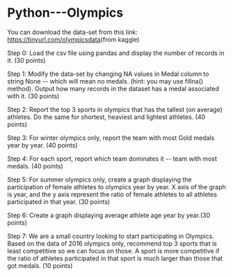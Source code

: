 # Python---Olympics

You can download the data-set from this link: https://tinyurl.com/olympicsdata​   ​(from kaggle)  

Step 0:​ Load the csv file using pandas and display the number of records in it. ​(30 points) 

Step 1:​ Modify the data-set by changing NA values in Medal column to string None -- which will mean no medals. (hint: you may use fillna() method). Output how many records in the dataset has a medal associated with it.​ (30 points) 

Step 2:​ Report the top 3 sports in olympics that has the tallest (on average) athletes. Do the same for shortest, heaviest and lightest athletes. ​(40 points) 

Step 3:​ For winter olympics only, report the team with most Gold medals year by year.​ (40 points) 

Step 4:​ For each sport, report which team dominates it -- team with most medals. ​(40 points) 

Step 5:​ For summer olympics only, create a graph displaying the participation of female athletes to olympics year by year. X axis of the graph is year, and the y axis represent the ratio of female athletes to all athletes participated in that year. ​(30 points)

Step 6: ​Create a graph displaying average athlete age year by year. ​(30 points) 

Step 7:​ We are a small country looking to start participating in Olympics. Based on the data of 2016 olympics only, recommend top 3 sports that is least competitive so we can focus on those. A sport is more competitive if the ratio of athletes participated in that sport is much larger than those that got medals. ​(10 points) 
 
